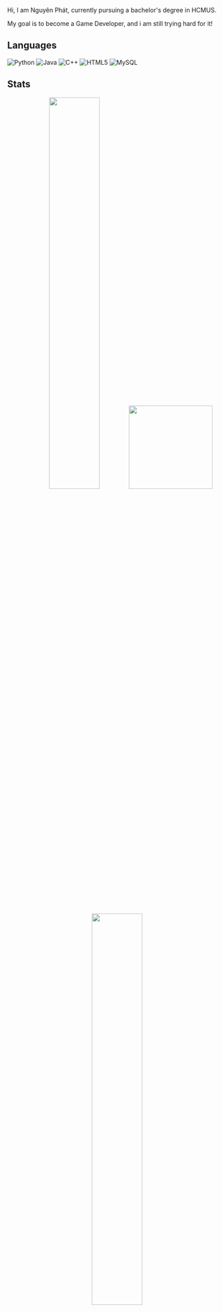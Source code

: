 Hi, I am Nguyên Phát, currently pursuing a bachelor's degree in HCMUS.

My goal is to become a Game Developer, and i am still trying hard for it!


## Languages

![Python](https://img.shields.io/badge/-Python-black?style=flat-square&logo=Python)
![Java](https://img.shields.io/badge/-java-E34A86?style=flat-square&logo=java)
![C++](https://img.shields.io/badge/-C++-00599C?style=flat-square&logo=c)
![HTML5](https://img.shields.io/badge/-HTML5-E34F26?style=flat-square&logo=html5&logoColor=white)
![MySQL](https://img.shields.io/badge/-MySQL-black?style=flat-square&logo=mysql)

## Stats
<p align="center">
<img width="48%" src="https://github-readme-stats.vercel.app/api?username=phatng45&show_icons=true&theme=swift" />
<img height=191.352px src="https://github-readme-stats.vercel.app/api/top-langs/?username=phatng45&theme=swift&langs_count=15" />
<img width="48%" src="https://github-readme-streak-stats.herokuapp.com/?user=phatng45&theme=swift" />
</p>

### Pinned repositories
<p align="center">
  <img src="https://github-readme-stats.vercel.app/api/pin/?username=phatng45&repo=Preprocessing-Data&show_icons=true&theme=swift" />
  <img src="https://github-readme-stats.vercel.app/api/pin/?username=phatng45&repo=Slang_Dictionary&show_icons=true&theme=swift" />
</p>

## :notes: Looking for opporturnity to work with you!
E-mail: nguyenphatr1@gmail.com
